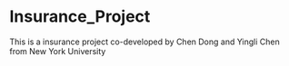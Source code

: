 # Insurance_Project
This is a insurance project co-developed by Chen Dong and Yingli Chen from New York University
